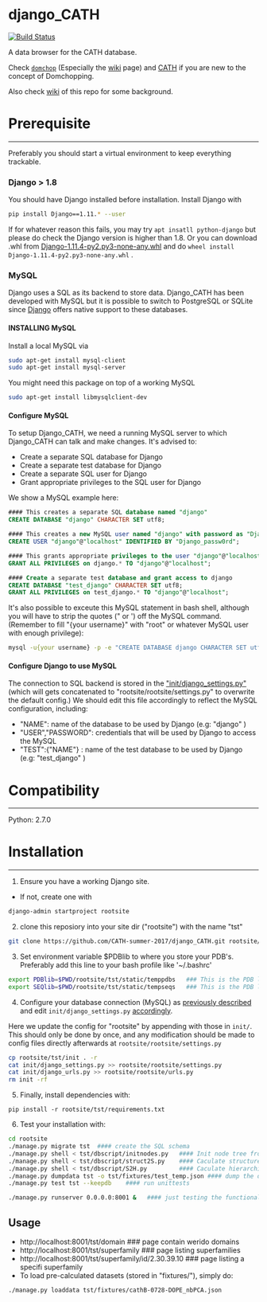 
# django_CATH
[![Build Status](https://travis-ci.org/CATH-summer-2017/django_CATH.svg?branch=master)](https://travis-ci.org/CATH-summer-2017/django_CATH)

A data browser for the CATH database.

Check [`domchop`](https://github.com/CATH-summer-2017/domchop) (Especially the [wiki](https://github.com/CATH-summer-2017/domchop) page) and [CATH](http://www.cathdb.info) if you are new to the concept of Domchopping. 

Also check [wiki](https://github.com/CATH-summer-2017/django_CATH/wiki) of this repo for some background.

# Prerequisite
------
Preferably you should start a virtual environment to keep everything trackable.

### Django > 1.8
You should have Django installed before installation.
Install Django with
```sh
pip install Django==1.11.* --user
```
If for whatever reason this fails, you may try `apt insatll python-django` but please do check the Django version is higher than 1.8. Or you can download .whl from [Django-1.11.4-py2.py3-none-any.whl](https://pypi.python.org/packages/fc/fb/01e0084061c50f1160c2db5565ff1c3d8d76f2a76f67cd282835ee64e04a/Django-1.11.4-py2.py3-none-any.whl#md5=71cf96f790b1e729c8c1a95304971341)  and do `wheel install Django-1.11.4-py2.py3-none-any.whl` .

### MySQL
Django uses a SQL as its backend to store data. Django_CATH has been developed with MySQL but it is possible to switch to PostgreSQL or SQLite since [Django](https://docs.djangoproject.com/en/1.11/ref/settings/#databases) offers native support to these databases. 

#### INSTALLING MySQL

Install a local MySQL via
```sh
sudo apt-get install mysql-client
sudo apt-get install mysql-server
```

You might need this package on top of a working MySQL
```sh
sudo apt-get install libmysqlclient-dev
```

#### Configure MySQL

To setup Django_CATH, we need a running MySQL server to which Django_CATH can talk and make changes. It's advised to:
  * Create a separate SQL database for Django
  * Create a separate test database for Django
  * Create a separate SQL user for Django
  * Grant appropriate privileges to the SQL user for Django 

We show a MySQL example here:


```sql
#### This creates a separate SQL database named "django"
CREATE DATABASE "django" CHARACTER SET utf8;  

#### This creates a new MySQL user named "django" with password as "Django_passw0rd"
CREATE USER "django"@"localhost" IDENTIFIED BY "Django_passw0rd";

#### This grants appropriate privileges to the user "django"@"localhost"
GRANT ALL PRIVILEGES on django.* TO "django"@"localhost";

#### Create a separate test database and grant access to django
CREATE DATABASE "test_django" CHARACTER SET utf8;  
GRANT ALL PRIVILEGES on test_django.* TO "django"@"localhost";
```

It's also possible to exceute this MySQL statement in bash shell, although you will have to strip the quotes (" or ') off the MySQL command. (Remember to fill "{your username}" with "root" or whatever MySQL user with enough privilege):
```sh
mysql -u{your username} -p -e "CREATE DATABASE django CHARACTER SET utf8;"
```

#### Configure Django to use MySQL
The connection to SQL backend is stored in the ["init/django_settings.py"](https://github.com/CATH-summer-2017/django_CATH/blob/master/init/django_settings.py) (which will gets concatenated to "rootsite/rootsite/settings.py" to overwrite the default config.) We should edit this file accordingly to reflect the MySQL configuration, including:
  * "NAME": name of the database to be used by Django (e.g: "django" )
  * "USER","PASSWORD": credentials that will be used by Django to access the MySQL
  * "TEST":{"NAME"} : name of the test database to be used by Django (e.g: "test_django" )

# Compatibility
-----
Python: 2.7.0

# Installation
------

1. Ensure you have a working Django site.
  * If not, create one with
  ```sh
  django-admin startproject rootsite
  ```
2. clone this reposiory into your site dir ("rootsite") with the name "tst"
  ```sh
  git clone https://github.com/CATH-summer-2017/django_CATH.git rootsite/tst
  ```
3. Set environment variable $PDBlib to where you store your PDB's. Preferably add this line to your bash profile like '~/.bashrc'
  ```sh
  export PDBlib=$PWD/rootsite/tst/static/temppdbs   ### This is the PDB library that comes with the repository
  export SEQlib=$PWD/rootsite/tst/static/tempseqs   ### This is the PDB library that comes with the repository
  ```
4. Configure your database connection (MySQL) as [previously described](configure-mysql) and edit ```init/django_settings.py``` [accordingly](#configure-django-to-use-mysql).

Here we update the config for "rootsite" by appending with those in ```init/```. This should only be done by once, and any modification should be made to config files directly afterwards at ```rootsite/rootsite/settings.py```

```sh
cp rootsite/tst/init . -r
cat init/django_settings.py >> rootsite/rootsite/settings.py
cat init/django_urls.py >> rootsite/rootsite/urls.py
rm init -rf
```

5. Finally, install dependencies with:
```
pip install -r rootsite/tst/requirements.txt
```

6. Test your installation with:
```sh
cd rootsite
./manage.py migrate tst  #### create the SQL schema
./manage.py shell < tst/dbscript/initnodes.py   #### Init node tree from a S35 list
./manage.py shell < tst/dbscript/struct2S.py    #### Caculate structure-based statistics from structure in $PDBlib
./manage.py shell < tst/dbscript/S2H.py         #### Caculate hierarchial-based statistics
./manage.py dumpdata tst -o tst/fixtures/test_temp.json #### dump the database to be used in the test
./manage.py test tst --keepdb    #### run unittests

./manage.py runserver 0.0.0.0:8001 &   #### just testing the functionality of the server
```

Usage
------
* http://localhost:8001/tst/domain ### page contain werido domains
* http://localhost:8001/tst/superfamily ### page listing superfamilies
* http://localhost:8001/tst/superfamily/id/2.30.39.10 ### page listing a specifi superfamily
* To load pre-calculated datasets (stored in "fixtures/"), simply do:
```
./manage.py loaddata tst/fixtures/cathB-0728-DOPE_nbPCA.json
```
